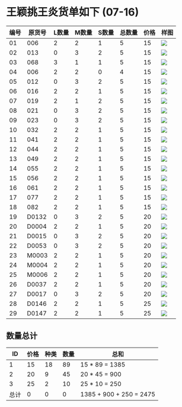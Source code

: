 # 王颖挑王炎货单如下 (07-16)


 编号 | 原货号 | L数量 | M数量 | S数量 | 总数量 | 价格  |  样图
---- | --- | ---- | ---- | ---- | ---- | ---- | ---- 
01 |006| 2 | 2 | 1 | 5 | 15 | ![](/public/images/yw0716/008.jpg)
02 |013| 0 | 3 | 2 | 5 | 15 | ![](/public/images/yw0716/013.jpg)
03 |068| 3 | 1 | 1 | 5 | 15 | ![](/public/images/yw0716/068.jpg)
04 |006| 2 | 2 | 0 | 4 | 15 | ![](/public/images/yw0716/006.jpg)
05 |012| 0 | 3 | 2 | 5 | 15 | ![](/public/images/yw0716/012.jpg)
06 |016| 2 | 2 | 1 | 5 | 15 | ![](/public/images/yw0716/016.jpg)
07 |019| 2 | 1 | 2 | 5 | 15 | ![](/public/images/yw0716/019.jpg)
08 |021| 0 | 3 | 2 | 5 | 15 | ![](/public/images/yw0716/021.jpg)
09 |023| 0 | 3 | 2 | 5 | 15 | ![](/public/images/yw0716/023.jpg)
10 |032| 2 | 2 | 1 | 5 | 15 | ![](/public/images/yw0716/032.jpg)
11 |041| 2 | 2 | 1 | 5 | 15 | ![](/public/images/yw0716/041.jpg)
12 |044| 2 | 2 | 1 | 5 | 15 | ![](/public/images/yw0716/044.jpg)
13 |049| 2 | 2 | 1 | 5 | 15 | ![](/public/images/yw0716/049.jpg)
14 |055| 2 | 2 | 1 | 5 | 15 | ![](/public/images/yw0716/055.jpg)
15 |056| 2 | 2 | 1 | 5 | 15 | ![](/public/images/yw0716/056.jpg)
16 |061| 2 | 2 | 1 | 5 | 15 | ![](/public/images/yw0716/061.jpg)
17 |077| 2 | 2 | 1 | 5 | 15 | ![](/public/images/yw0716/077.jpg)
18 |082| 2 | 2 | 1 | 5 | 15 | ![](/public/images/yw0716/082.jpg)
19 |D0132| 0 | 3 | 2 | 5 | 20 | ![](/public/images/yw0716/101.jpg)
20 |D0004| 2 | 2 | 1 | 5 | 20 | ![](/public/images/yw0716/102.jpg)
21 |D0015| 0 | 3 | 2 | 5 | 20 | ![](/public/images/yw0716/103.jpg)
22 |D0053| 0 | 3 | 2 | 5 | 20 | ![](/public/images/yw0716/104.jpg)
23 |M0003| 2 | 2 | 1 | 5 | 20 | ![](/public/images/yw0716/106.jpg)
24 |M0004| 2 | 2 | 1 | 5 | 20 | ![](/public/images/yw0716/107.jpg)
25 |M0006| 2 | 2 | 1 | 5 | 20 | ![](/public/images/yw0716/108.jpg)
26 |D0037| 2 | 2 | 1 | 5 | 20 | ![](/public/images/yw0716/109.jpg)
27 |D0017| 0 | 3 | 2 | 5 | 20 | ![](/public/images/yw0716/111.jpg)
28 |D0146| 2 | 2 | 1 | 5 | 25 | ![](/public/images/yw0716/10125.jpg)
29 |D0147| 2 | 2 | 1 | 5 | 25 | ![](/public/images/yw0716/10225.jpg)





## 数量总计


ID| 价格 | 种类 | 数量 | 总和
--|----|----|----|----
1 | 15 | 18 | 89 | 15 * 89 = 1385
2 | 20 | 9 | 45 | 20 * 45 = 900
3 | 25 | 2 | 10 | 25 * 10 = 250
总计 | 0 | 0 | 0 | 1385 + 900 + 250 = 2475

